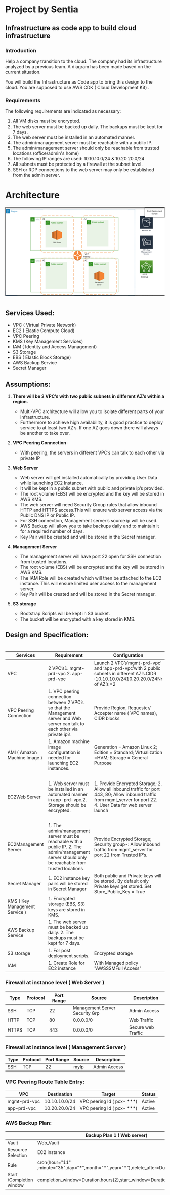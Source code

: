 # Project by Sentia


## Infrastructure as code app to build cloud infrastructure


### Introduction

Help a company transition to the cloud. The company had its infrastructure analyzed by a previous team. A diagram has been made based on the current situation.

You will build the Infrastructure as Code app to bring this design to the cloud. You are supposed to use AWS CDK ( Cloud Development Kit) .


### Requirements

The following requirements are indicated as necessary:

1. All VM disks must be encrypted.
2. The web server must be backed up daily. The backups must be kept for 7 days.
3. The web server must be installed in an automated manner.
4. The admin/management server must be reachable with a public IP.
5. The admin/management server should only be reachable from trusted locations (office/admin's home)
6. The following IP ranges are used: 10.10.10.0/24 & 10.20.20.0/24
7. All subnets must be protected by a firewall at the subnet level.
8. SSH or RDP connections to the web server may only be established from the admin server.

# Architecture 
 ![alt_text](https://github.com/techgrounds/cloud-6-repo-rupaliBC/blob/main/00_includes/archi.PNG)


# 
## Services Used: 

- VPC ( Virtual Private Network)
- EC2 ( Elastic Compute Cloud)
- VPC Peering
- KMS (Key Management Services)
- IAM ( Identity and Access Management)
- S3 Storage
- EBS ( Elastic Block Storage)
- AWS Backup Service
- Secret Manager


## Assumptions:


1. **There will be 2 VPC’s with two public subnets in different AZ’s within a region.**

    - Multi-VPC architecture will allow you to isolate different parts of your infrastructure.
    - Furthermore to achieve high availability, it is good practice to deploy service to at least two AZ’s. If one AZ goes down there will always be another to take over.
2. **VPC Peering Connection**-
    - With peering, the servers in different VPC’s can talk to each other via private IP
3. **Web Server**
    - Web server will get installed automatically by providing User Data while launching EC2 Instance.
    - It will be kept in a public subnet with public and private ip’s provided.
    - The root volume (EBS) will be encrypted and the key will be stored in AWS KMS.
    - The web server will need Security Group rules that allow inbound HTTP and HTTPS access.This will ensure web server access via the Public DNS IP or Public IP.
    - For SSH connection, Management server’s source ip will be used.
    - AWS Backup will allow you to take backups daily and to maintain it for a required number of days.
    - Key Pair will be created and will be stored in the Secret manager.  
4. **Management Server**
    - The management server will have port 22 open for SSH connection from trusted locations.
    - The root volume (EBS) will be encrypted and the key will be stored in AWS KMS.
    - The IAM Role will be created which will then be attached to the EC2 instance. This will ensure limited user access to the management server.
    - Key Pair will be created and will be stored in the Secret manager.
5. **S3 storage**
    - Bootstrap Scripts will be kept in S3 bucket.
    - The bucket will be encrypted with a key stored in KMS.  
  

  ## Design and Specification:


#   
| Services                       | Requirement                                                                                                                                       | Configuration                                                                                                                                                            | Comments/Questions                                                                                                                                                                                        |
| ------------------------------ | ------------------------------------------------------------------------------------------------------------------------------------------------- | ------------------------------------------------------------------------------------------------------------------------------------------------------------------------ | --------------------------------------------------------------------------------------------------------------------------------------------------------------------------------------------------------- |
| VPC                            |  2 VPC’s1. mgmt-prd-vpc 2. app-prd-vpc                                                                                                            | Launch 2 VPC’s‘mgmt-prd-vpc’ and ‘app-prd-vpc’with 2 public subnets in different AZ’s.CIDR :10.10.10.0/2410.20.20.0/24Nr of AZ’s =2                                      |                                                                                                                                                                                                           |
| VPC Peering Connection         | 1. VPC peering connection between 2 VPC’s so that the Management server and Web server can talk to each other via private ip’s                    | Provide Region, Requester/ Accepter name ( VPC names), CIDR blocks                                                                                                       |                                                                                                                                                                                                           |
| AMI ( Amazon Machine Image )   | 1. Amazon machine image configuration is needed for launching EC2 instances.                                                                      | Generation = Amazon Linux 2; Edition = Standard; Virtualization =HVM; Storage = General Purpose                                                                                |                                                                                                                                                                                                           |
| EC2Web Server                  | 1. Web server must be installed in an automated manner in app-prd-vpc.2. Storage should be encrypted.                                             | 1. Provide Encrypted Storage;  2.  Allow all inbound traffic for port 443, 80;  Allow inbound traffic from mgmt_server for port 22.  4. User Data for web server launch    | User Data script in S3? \#!/bin/bash  yum -y install httpd systemctl enable httpd systemctl start httpd echo '&lt;html>&lt;h1>Hello From Your Web Server!&lt;/h1>&lt;/html>' > /var/www/html/index.html          |
| EC2Management Server           | 1. The admin/management server must be reachable with a public IP. 2. The admin/management server should only be reachable from trusted locations | Provide Encrypted Storage; Security group-: Allow inbound traffic from mgmt_server for port 22 from Trusted IP’s.                                                            |                                                                                                                                                                                                           |
| Secret Manager                 | 1. EC2 instance key pairs will be stored in Secret Manager                                                                                        | Both public and Private keys will be stored . By default only Private keys get stored. Set Store_Public_Key = True                                                       |                                                                                                                                                                                                           |
| KMS ( Key Management Service ) | 1. Encrypted storage (EBS, S3) keys are stored in KMS.                                                                                            |                                                                                                                                                                          |                                                                                                                                                                                                           |
| AWS Backup Service             | 1. The web server must be backed up daily. 2. The backups must be kept for 7 days.                                                                |                                                                                                                                                                          | Uses S3 for backups?                                                                                                                                                                                      |
| S3 storage                     | 1. For post deployment scripts.                                                                                                                   | Encrypted storage                                                                                                                                                        |                                                                                                                                                                                                           |
| IAM                            | 1. Create Role for EC2 instance                                                                                                                   |    With Managed policy "AWSSSMFull Access"                                                                                                                                                                      |                                                                                                                                                                                                           |






### **Firewall at instance level ( Web Server )**



| Type  | Protocol | Port Range | Source                         | Description        |
| ----- | -------- | ---------- | ------------------------------ | ------------------ |
| SSH   | TCP      | 22         | Management Server Security Grp | Admin Access       |
| HTTP  | TCP      | 80         | 0.0.0.0/0                      | Web Traffic        |
| HTTPS | TCP      | 443        | 0.0.0.0/0                      | Secure web Traffic |



### **Firewall at instance level ( Management Server )**

  


| Type | Protocol | Port Range | Source | Description  |
| ---- | -------- | ---------- | ------ | ------------ |
| SSH  | TCP      | 22         | myIp   | Admin Access |



 ### **VPC Peering Route Table Entry:**


   | VPC          | Destination   | Target                        | Status |
   | ------------ | ------------- | ----------------------------- | ------ |
   | mgmt-prd-vpc | 10.10.10.0/24 | VPC peering Id ( pcx- \*\*\*) | Active |
   | app-prd-vpc  | 10.20.20.0/24 | VPC peering Id ( pcx- \*\*\*) | Active |

     
### **AWS Backup Plan:**

     


   |                          | Backup Plan 1 ( Web server)                                                                  | Backup Plan 2 (Management Server )                                                           |
   | ------------------------ | -------------------------------------------------------------------------------------------- | -------------------------------------------------------------------------------------------- |
   | Vault                    | Web_Vault                                                                                    | Mgmt_Vault                                                                                   |
   | Resource Selection       | EC2 instance                                                                                 | EC2 instance                                                                                 |
   | Rule                     | cron(hour="11" ,minute="35",day="\*",month="\*",year="\*"),delete_after=Duration.days(7),    | cron(hour="11" ,minute="35",day="\*",month="\*",year="\*"),delete_after=Duration.days(7),    |
   | Start /Completion window | completion_window=Duration.hours(2),start_window=Duration.hours(1)                           | completion_window=Duration.hours(2),start_window=Duration.hours(1)                           |  
